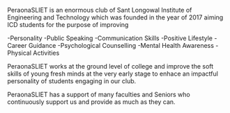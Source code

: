 PeraonaSLIET is an enormous club of Sant Longowal Institute of Engineering and Technology which was founded in the year of 2017 aiming ICD students for the purpose of improving

-Personality
-Public Speaking
-Communication Skills
-Positive Lifestyle
-Career Guidance
-Psychological Counselling
-Mental Health Awareness
-Physical Activities

PeraonaSLIET works at the ground level of college and improve the soft skills of young fresh minds at the very early stage to enhace an impactful personality of students engaging in our club.

PeraonaSLIET has a support of many faculties and Seniors who continuously support us and provide as much as they can.

